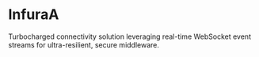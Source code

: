 # InfuraA
Turbocharged connectivity solution leveraging real-time WebSocket event streams for ultra-resilient, secure middleware.
